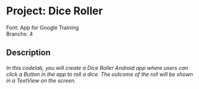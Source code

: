 # Project: Dice Roller<br>

Font: App for Google Training<br>
Branchs: 4

## Description

###### In this codelab, you will create a Dice Roller Android app where users can click a Button in the app to roll a dice. The outcome of the roll will be shown in a  TextView on the screen.

